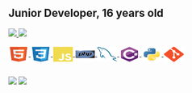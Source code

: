 ## Junior Developer, 16 years old

<div>
  <a href="https://github.com/Coastony">
  <img height="170em" src="https://github-readme-stats.vercel.app/api?username=Coastony&show_icons=true&theme=dracula&include_all_comits=true&count_private=true"/>
  <img height="170em" src="https://github-readme-stats.vercel.app/api/top-langs/?username=Coastony&layout=compact&langs_count=16&theme=dracula"/>
</div>
  
<div style="display: inline_block"><br>
   <img align="center" alt="HTML" height="30" width="40" src="https://raw.githubusercontent.com/devicons/devicon/master/icons/html5/html5-original.svg"/>
   <img align="center" alt="CSS" height="30" width="40" src="https://raw.githubusercontent.com/devicons/devicon/master/icons/css3/css3-original.svg"/>
   <img align="center" alt="JS" height="30" width="40" src="https://raw.githubusercontent.com/devicons/devicon/master/icons/javascript/javascript-plain.svg"/>
   <img align="center" alt="PHP" height="30" width="40" src="https://raw.githubusercontent.com/devicons/devicon/master/icons/php/php-original.svg"/>
   <img align="center" alt="MySQL" height="30" width="40" src="https://raw.githubusercontent.com/devicons/devicon/master/icons/mysql/mysql-original.svg"/>
   <img align="center" alt="Csharp" height="30" width="40" src="https://raw.githubusercontent.com/devicons/devicon/master/icons/csharp/csharp-original.svg"/>
   <img align="center" alt="JS" height="30" width="40" src="https://raw.githubusercontent.com/devicons/devicon/master/icons/python/python-original.svg"/>
   <img align="center" alt="Git" height="30" width="40" src="https://raw.githubusercontent.com/devicons/devicon/master/icons/git/git-original.svg"/>
</div>
  
##

<div>
  <a href="mailto:sergiobsantos8@gmail.com"><img src="https://img.shields.io/badge/Gmail-D14836?style=for-the-badge&logo=gmail&logoColor=white" target="_blank"></a>
  <a href="https://www.linkedin.com/in/sergiobsantos"><img src="https://img.shields.io/badge/LinkedIn-0077B5?style=for-the-badge&logo=linkedin&logoColor=white" target="_blank"</a>
</div>
 
